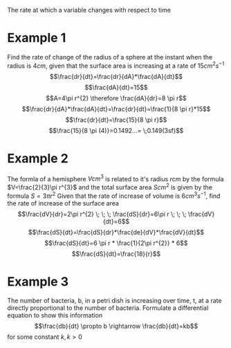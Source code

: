 The rate at which a variable changes with respect to time

# Example 1
Find the rate of change of the radius of a sphere at the instant when the radius is $4cm$, given that the surface area is increasing at a rate of $15cm^{2}s^{-1}$
$$\frac{dr}{dt}=\frac{dr}{dA}*\frac{dA}{dt}$$
$$\frac{dA}{dt}=15$$
$$A=4\pi r^{2} \therefore \frac{dA}{dr}=8 \pi r$$
$$\frac{dr}{dA}*\frac{dA}{dt}=\frac{dr}{dt}=\frac{1}{8 \pi r}*15$$
$$\frac{dr}{dt}=\frac{15}{8 \pi r}$$
$$\frac{15}{8 \pi (4)}=0.1492...= \;0.149(3sf)$$
# Example 2
The formla of a hemisphere $Vcm^{3}$ is related to it's radius $rcm$ by the formula $V=\frac{2}{3}\pi r^{3}$ and the total surface area $Scm^{2}$ is given by the formula $S=3\pi r^{2}$ Given that the rate of increase of volume is $6cm^{3}s^{-1}$, find the rate of increase of the surface area
$$\frac{dV}{dr}=2\pi r^{2} \; \; \; \frac{dS}{dr}=6\pi r \; \; \; \frac{dV}{dt}=6$$
$$\frac{dS}{dt}=\frac{dS}{dr}*\frac{de}{dV}*\frac{dV}{dt}$$
$$\frac{dS}{dt}=6 \pi r * \frac{1}{2\pi r^{2}} * 6$$
$$\frac{dS}{dt}=\frac{18}{r}$$
# Example 3
The number of bacteria, b, in a petri dish is increasing over time, t, at a rate directly proportional to the number of bacteria. Formulate a differential equation to show this information
$$\frac{db}{dt} \propto b \rightarrow \frac{db}{dt}=kb$$
for some constant $k,k>0$